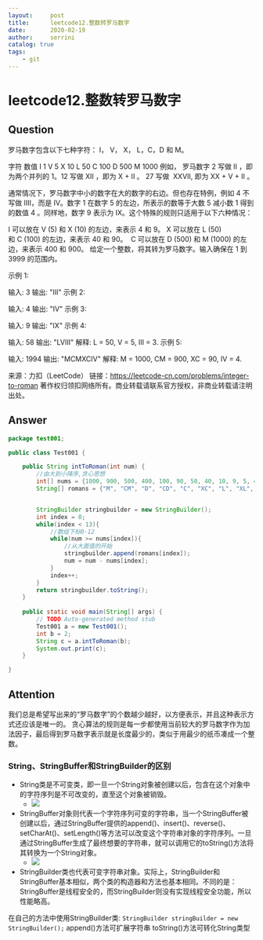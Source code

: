 ```yaml
---
layout:     post
title:      leetcode12.整数转罗马数字
date:       2020-02-19             
author:     serrini                 
catalog: true                       
tags:                               
    - git
---
```

# leetcode12.整数转罗马数字

## Question

罗马数字包含以下七种字符： I， V， X， L，C，D 和 M。

字符          数值
I             1
V             5
X             10
L             50
C             100
D             500
M             1000
例如， 罗马数字 2 写做 II ，即为两个并列的 1。12 写做 XII ，即为 X + II 。 27 写做  XXVII, 即为 XX + V + II 。

通常情况下，罗马数字中小的数字在大的数字的右边。但也存在特例，例如 4 不写做 IIII，而是 IV。数字 1 在数字 5 的左边，所表示的数等于大数 5 减小数 1 得到的数值 4 。同样地，数字 9 表示为 IX。这个特殊的规则只适用于以下六种情况：

I 可以放在 V (5) 和 X (10) 的左边，来表示 4 和 9。
X 可以放在 L (50) 和 C (100) 的左边，来表示 40 和 90。 
C 可以放在 D (500) 和 M (1000) 的左边，来表示 400 和 900。
给定一个整数，将其转为罗马数字。输入确保在 1 到 3999 的范围内。

示例 1:

输入: 3
输出: "III"
示例 2:

输入: 4
输出: "IV"
示例 3:

输入: 9
输出: "IX"
示例 4:

输入: 58
输出: "LVIII"
解释: L = 50, V = 5, III = 3.
示例 5:

输入: 1994
输出: "MCMXCIV"
解释: M = 1000, CM = 900, XC = 90, IV = 4.

来源：力扣（LeetCode）
链接：https://leetcode-cn.com/problems/integer-to-roman
著作权归领扣网络所有。商业转载请联系官方授权，非商业转载请注明出处。

## Answer

```java
package test001;

public class Test001 {

    public String intToRoman(int num) {
        //由大到小降序,贪心思想
        int[] nums = {1000, 900, 500, 400, 100, 90, 50, 40, 10, 9, 5, 4, 1};
        String[] romans = {"M", "CM", "D", "CD", "C", "XC", "L", "XL", "X", "IX", "V", "IV", "I"};


        StringBuilder stringbuilder = new StringBuilder();
        int index = 0;
        while(index < 13){
            //数组下标0-12
            while(num >= nums[index]){
                //从大面值的开始
                stringbuilder.append(romans[index]);
                num = num - nums[index];
            }
            index++;
        }
        return stringbuilder.toString();
    }
    
    public static void main(String[] args) {
        // TODO Auto-generated method stub
        Test001 a = new Test001();
        int b = 2;
        String c = a.intToRoman(b);
        System.out.print(c);
    }

}
```


## Attention

我们总是希望写出来的“罗马数字”的个数越少越好，以方便表示，并且这种表示方式还应该是唯一的。
贪心算法的规则是每一步都使用当前较大的罗马数字作为加法因子，最后得到罗马数字表示就是长度最少的，类似于用最少的纸币凑成一个整数。


### String、StringBuffer和StringBuilder的区别

* String类是不可变类，即一旦一个String对象被创建以后，包含在这个对象中的字符序列是不可改变的，直至这个对象被销毁。
	* ![](media/15821036277347.jpg)
* StringBuffer对象则代表一个字符序列可变的字符串，当一个StringBuffer被创建以后，通过StringBuffer提供的append()、insert()、reverse()、setCharAt()、setLength()等方法可以改变这个字符串对象的字符序列。一旦通过StringBuffer生成了最终想要的字符串，就可以调用它的toString()方法将其转换为一个String对象。
	* ![](media/15821036642160.jpg)
* StringBuilder类也代表可变字符串对象。实际上，StringBuilder和StringBuffer基本相似，两个类的构造器和方法也基本相同。不同的是：StringBuffer是线程安全的，而StringBuilder则没有实现线程安全功能，所以性能略高。

在自己的方法中使用StringBuilder类:
`StringBuilder stringBuilder = new StringBuilder();`
append()方法可扩展字符串
toString()方法可转化String类型

